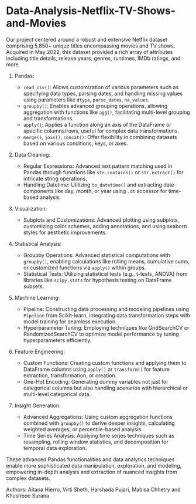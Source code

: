 # Data-Analysis-Netflix-TV-Shows-and-Movies

Our project centered around a robust and extensive Netflix dataset comprising 5,850+ unique titles encompassing movies and TV shows. Acquired in May 2022, this dataset provided a rich array of attributes including title details, release years, genres, runtimes, IMDb ratings, and more.

1. Pandas:
   - `read_csv()`: Allows customization of various parameters such as specifying data types, parsing dates, and handling missing values using parameters like `dtype`, `parse_dates`, `na_values`.
   - `groupby()`: Enables advanced grouping operations, allowing aggregation with functions like `agg()`, facilitating multi-level grouping and transformations.
   - `apply()`: Applies a function along an axis of the DataFrame or specific columns/rows, useful for complex data transformations.
   - `merge()`, `join()`, `concat()`: Offer flexibility in combining datasets based on various conditions, keys, or axes.

2. Data Cleaning:
   - Regular Expressions: Advanced text pattern matching used in Pandas through functions like `str.contains()` or `str.extract()` for intricate string operations.
   - Handling Datetime: Utilizing `to_datetime()` and extracting date components like day, month, or year using `.dt` accessor for time-based analysis.

3. Visualization:
   - Subplots and Customizations: Advanced plotting using subplots, customizing color schemes, adding annotations, and using seaborn styles for aesthetic improvements.

4. Statistical Analysis:
   - Groupby Operations: Advanced statistical computations with `groupby()`, enabling calculations like rolling means, cumulative sums, or customized functions via `apply()` within groups.
   - Statistical Tests: Utilizing statistical tests (e.g., t-tests, ANOVA) from libraries like `scipy.stats` for hypothesis testing on DataFrame subsets.

5. Machine Learning:
   - Pipeline: Constructing data processing and modeling pipelines using `Pipeline` from Scikit-learn, integrating data transformation steps with model training for seamless execution.
   - Hyperparameter Tuning: Employing techniques like GridSearchCV or RandomizedSearchCV to optimize model performance by tuning hyperparameters efficiently.

6. Feature Engineering:
   - Custom Functions: Creating custom functions and applying them to DataFrame columns using `apply()` or `transform()` for feature extraction, transformation, or creation.
   - One-Hot Encoding: Generating dummy variables not just for categorical columns but also handling scenarios with hierarchical or multi-level categorical data.

7. Insight Generation:
   - Advanced Aggregations: Using custom aggregation functions combined with `groupby()` to derive deeper insights, calculating weighted averages, or percentile-based analysis.
   - Time Series Analysis: Applying time series techniques such as resampling, rolling window statistics, and decomposition for temporal data exploration.

These advanced Pandas functionalities and data analytics techniques enable more sophisticated data manipulation, exploration, and modeling, empowering in-depth analysis and extraction of nuanced insights from complex datasets.

Authors: Aitana Hierro, Virti Sheth, Harshada Pujari, Mabisa Chhetry and Khushboo Surana
